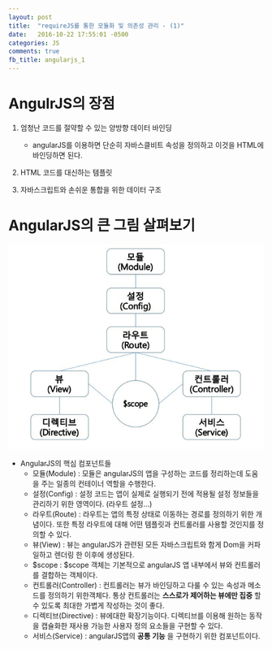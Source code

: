 ```yaml
---
layout: post
title:  "requireJS를 통한 모듈화 및 의존성 관리 - (1)"
date:   2016-10-22 17:55:01 -0500
categories: JS
comments: true
fb_title: angularjs_1
---
```


# AngulrJS의 장점

1. 엄청난 코드를 절약할 수 있는 양방향 데이터 바인딩
    - angularJS를 이용하면 단순히 자바스클비트 속성을 정의하고 이것을 HTML에 바인딩하면 된다.

2. HTML 코드를 대신하는 템플릿

3. 자바스크립트와 손쉬운 통합을 위한 데이터 구조


# AngularJS의 큰 그림 살펴보기
![그림](/images/20161023_angular_big_picture.jpg)
- AngularJS의 핵심 컴포넌트들
    - 모듈(Module) : 모듈은 angularJS의 앱을 구성하는 코드를 정리하는데 도움을 주는 일종의 컨테이너 역할을 수행한다.
    - 설정(Config) : 설정 코드는 앱이 실제로 실행되기 전에 적용될 설정 정보들을 관리하기 위한 영역이다. (라우트 설정...)
    - 라우트(Route) : 라우트는 앱의 특정 상태로 이동하는 경로를 정의하기 위한 개념이다. 또한 특정 라우트에 대해 어떤 템플릿과 컨트롤러를 사용할 것인지를 정의할 수 있다.
    - 뷰(View) : 뷰는 angularJS가 관련된 모든 자바스크립트와 함게 Dom을 커파일하고 렌더링 한 이후에 생성된다.
    - $scope : $scope 객체는 기본적으로 angularJS 앱 내부에서 뷰와 컨트롤러를 결합하는 객체이다.
    - 컨트롤러(Controller) : 컨트롤러는 뷰가 바인딩하고 다룰 수 있는 속성과 메소드를 정의하기 위한객체다. 통상 컨트롤러는 **스스로가 제어하는 뷰에만 집중** 할 수 있도록 최대한 가볍게 작성하는 것이 좋다.
    - 디렉티브(Directive) : 뷰에대한 확장기능이다. 디렉티브를 이용해 원하는 동작을 캡슐화한 재사용 가능한 사용자 정의 요소들을 구현할 수 있다.
    - 서비스(Service) : angularJS앱의 **공통 기능** 을 구현하기 위한 컴포넌트이다.
